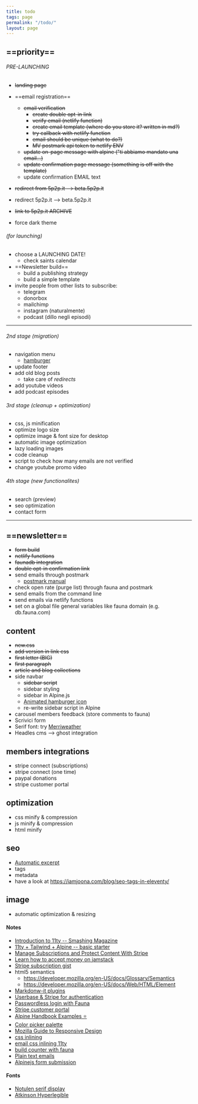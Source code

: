 ```yaml
---
title: todo
tags: page
permalink: "/todo/"
layout: page
---
```


## ==priority== 

###### PRE-LAUNCHING
- ~~landing page~~
   <!-- 
    - ~~color scheme~~
    - ~~hero message~~
    - ~~logo~~
    - ~~header with logo~~
    - ~~footer~~
    - ~~master text~~
    --->

- ==email registration==
    - ~~email verification~~
        - ~~create double opt-in link~~
        - ~~verify email (netlify function)~~
        - ~~create email template (where do you store it? written in md?)~~
        - ~~try callback with netlify function~~
        - ~~email should be unique (what to do?)~~
        - ~~MV postmark api token to netlify ENV~~
    - ~~update on-page message with alpine ("ti abbiamo mandato una email...)~~
    - ~~update confirmation page message (something is off with the template)~~
    - update confirmation EMAIL text

- ~~redirect from 5p2p.it --> beta.5p2p.it~~
- redirect 5p2p.it --> beta.5p2p.it
- ~~link to 5p2p.it ARCHIVE~~
- force dark theme

###### (for launching)
- choose a LAUNCHING DATE!
    - check saints calendar
- ==Newsletter build==
    - build a publishing strategy
    - build a simple template
- invite people from other lists to subscribe:
    - telegram
    - donorbox
    - mailchimp
    - instagram (naturalmente)
    - podcast (dillo negli episodi)
---
###### 2nd stage (migration)
- navigation menu
    - [hamburger](https://github.com/jonsuh/hamburgers)
- update footer
- add old blog posts
    - take care of *redirects*
- add youtube videos
- add podcast episodes

###### 3rd stage (cleanup + optimization)
- css, js minification
- optimize logo size
- optimize image & font size for desktop
- automatic image optimization
- lazy loading images
- code cleanup
- script to check how many emails are not verified
- change youtube promo video

###### 4th stage (new functionalites)
- search (preview)
- seo optimization
- contact form

---

## ==newsletter==
- ~~form build~~
- ~~netlify functions~~
- ~~faunadb integration~~
- ~~double opt-in confirmation link~~
- send emails through postmark
    - [postmark manual](https://postmarkapp.com/manual)
- check open rate (purge list) through fauna and postmark
- send emails from the command line
- send emails via netlify functions
- set on a global file general variables like fauna domain (e.g. db.fauna.com)

## content
- ~~new.css~~
- ~~add version in link css~~
- ~~first letter (BIG)~~
- ~~first paragraph~~
- ~~article and blog collections~~
- side navbar
    - ~~sidebar script~~
    - sidebar styling
    - sidebar in Alpine.js
    - [Animated hamburger icon](https://github.com/Typogram/Anicons)
    - re-write sidebar script in Alpine
- carousel members feedback (store comments to fauna)
- Scrivici form
- Serif font: try [Merriweather](https://docs.xz.style/fonts/fonts/merriweather) 
- Headles cms --> ghost integration

## members integrations
- stripe connect (subscriptions)
- stripe connect (one time)
- paypal donations
- stripe customer portal

## optimization
- css minify & compression
- js minify & compression
- html minify

## seo
- [Automatic excerpt](https://www.11ty.dev/docs/data-frontmatter-customize/)
- tags
- metadata
- have a look at <https://iamjoona.com/blog/seo-tags-in-eleventy/>

## image
- automatic optimization & resizing

#### Notes
- [Introduction to 11ty -- Smashing Magazine](https://www.smashingmagazine.com/2021/03/eleventy-static-site-generator/?utm_source=pocket_mylist)
- [11ty + Tailwind + Alpine -- basic starter](https://css-tricks.com/eleventy-starter-with-tailwind-css-alpine-js/)
- [Manage Subscriptions and Protect Content With Stripe](https://www.netlify.com/blog/2020/07/13/manage-subscriptions-and-protect-content-with-stripe/?utm_source=pocket_mylist)
- [Learn how to accept money on jamstack](https://www.netlify.com/blog/2020/04/13/learn-how-to-accept-money-on-jamstack-sites-in-38-minutes/)
- [Stripe subscription gist](https://github.com/stripe-samples/checkout-single-subscription/blob/939a106922f53a0bcd6918acd7de85d0a70935e9/server/node/server.js)
- html5 semantics 
    - <https://developer.mozilla.org/en-US/docs/Glossary/Semantics> 
    - <https://developer.mozilla.org/en-US/docs/Web/HTML/Element>
- [Markdonw-it plugins](https://github.com/markdown-it/markdown-it#init-with-presets-and-options)
- [Userbase & Stripe for authentication](https://userbase.com/docs/sdk/purchase-subscription/)
- [Passwordless login with Fauna](https://dev.to/gzuidhof/implementing-serverless-passwordless-login-with-faunadb-l30)
- [Stripe customer portal](https://stripe.com/docs/billing/subscriptions/integrating-customer-portal)
- [Alpine Handbook Examples ⭐](https://alpinejshandbook.com/examples/?path=/story/chapter-1-1-x-data-x-text--hello-world)
- [Color picker palette](https://coolors.co/1d2738)
- [Mozilla Guide to Responsive Design](https://developer.mozilla.org/en-US/docs/Learn/CSS/CSS_layout/Responsive_Design)
- [css inlining](https://kittygiraudel.com/2020/12/03/inlining-scripts-and-styles-in-11ty/)
- [email css inlining 11ty](https://github.com/5t3ph/11ty-email-generator)
- [build counter with fauna](https://davidparks.dev/blog/building-a-like-counter-with-faunadb-and-nuxt/#writing-our-functions)
- [Plain text emails](https://www.litmus.com/blog/best-practices-for-plain-text-emails-a-look-at-why-theyre-important/)
- [Alpinejs form submission](https://dberri.com/lets-build-an-ajax-form-with-alpine-js/)

#### Fonts
 - [Notulen serif display](https://fontsfree.net/notulen-serif-display-extbd-font-download.html)
- [Atkinson Hyperlegible](https://github.com/googlefonts/atkinson-hyperlegible)

